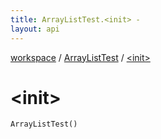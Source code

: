 ```yaml
---
title: ArrayListTest.<init> - 
layout: api
---
```


<div class='api-docs-breadcrumbs'><a href="../index.html">workspace</a> / <a href="index.html">ArrayListTest</a> / <a href="./-init-.html">&lt;init&gt;</a></div>

# &lt;init&gt;

<div class="signature"><code><span class="identifier">ArrayListTest</span><span class="symbol">(</span><span class="symbol">)</span></code></div>
